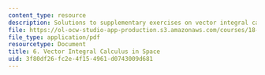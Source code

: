 ```yaml
---
content_type: resource
description: Solutions to supplementary exercises on vector integral calculus in space.
file: https://ol-ocw-studio-app-production.s3.amazonaws.com/courses/18-02-multivariable-calculus-fall-2007/3f80df26fc2e4f154961d0743009d681_vec_int_calc_sol.pdf
file_type: application/pdf
resourcetype: Document
title: 6. Vector Integral Calculus in Space
uid: 3f80df26-fc2e-4f15-4961-d0743009d681
---
```

